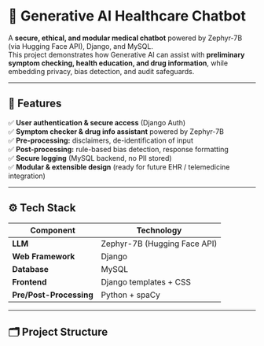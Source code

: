 # 🏥 Generative AI Healthcare Chatbot

A **secure, ethical, and modular medical chatbot** powered by Zephyr-7B (via Hugging Face API), Django, and MySQL.  
This project demonstrates how Generative AI can assist with **preliminary symptom checking, health education, and drug information**, while embedding privacy, bias detection, and audit safeguards.

---

## 🚀 Features

✅ **User authentication & secure access** (Django Auth)  
✅ **Symptom checker & drug info assistant** powered by Zephyr-7B  
✅ **Pre-processing:** disclaimers, de-identification of input  
✅ **Post-processing:** rule-based bias detection, response formatting  
✅ **Secure logging** (MySQL backend, no PII stored)  
✅ **Modular & extensible design** (ready for future EHR / telemedicine integration)  

---

## ⚙️ Tech Stack

| Component       | Technology           |
|-----------------|---------------------|
| **LLM**         | Zephyr-7B (Hugging Face API) |
| **Web Framework**| Django               |
| **Database**     | MySQL                |
| **Frontend**     | Django templates + CSS |
| **Pre/Post-Processing** | Python + spaCy |

---

## 🗂 Project Structure

